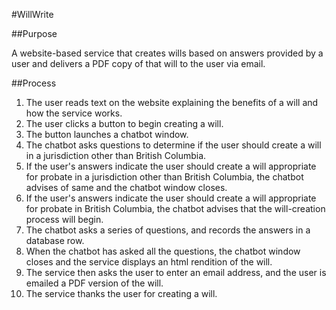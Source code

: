 #WillWrite

##Purpose

A website-based service that creates wills based on answers provided by a user and delivers a PDF copy of that will to the user via email.

##Process

1. The user reads text on the website explaining the benefits of a will and how the service works.
1. The user clicks a button to begin creating a will.
1. The button launches a chatbot window.
1. The chatbot asks questions to determine if the user should create a will in a jurisdiction other than British Columbia.
1. If the user's answers indicate the user should create a will appropriate for probate in a jurisdiction other than British Columbia, the chatbot advises of same and the chatbot window closes.
1. If the user's answers indicate the user should create a will appropriate for probate in British Columbia, the chatbot advises that the will-creation process will begin.
1. The chatbot asks a series of questions, and records the answers in a database row.
1. When the chatbot has asked all the questions, the chatbot window closes and the service displays an html rendition of the will.
1. The service then asks the user to enter an email address, and the user is emailed a PDF version of the will.
1. The service thanks the user for creating a will.